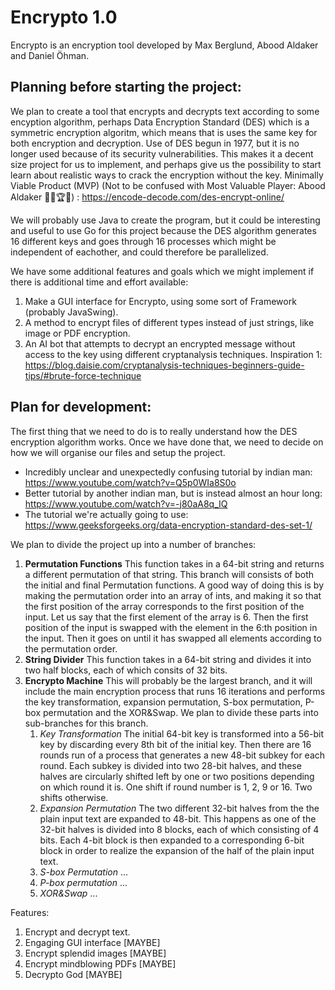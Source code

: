 # Encrypto 1.0
Encrypto is an encryption tool developed by Max Berglund, Abood Aldaker and Daniel Öhman.



Planning before starting the project:
-------------------------------------
We plan to create a tool that encrypts and decrypts text according to some encyption algorithm, perhaps Data Encryption Standard (DES) which is a symmetric encryption algoritm, which means that is uses the same key for both encryption and decryption. Use of DES begun in 1977, but it is no longer used because of its security vulnerabilities. This makes it a decent size project for us to implement, and perhaps give us the possibility to start learn about realistic ways to crack the encryption without the key. Minimally Viable Product (MVP) (Not to be confused with Most Valuable Player: Abood Aldaker 🙇‍♂️🏆👑) : https://encode-decode.com/des-encrypt-online/

We will probably use Java to create the program, but it could be interesting and useful to use Go for this project because the DES algorithm generates 16 different keys and goes through 16 processes which might be independent of eachother, and could therefore be parallelized.

We have some additional features and goals which we might implement if there is additional time and effort available:
1. Make a GUI interface for Encrypto, using some sort of Framework (probably JavaSwing).
2. A method to encrypt files of different types instead of just strings, like image or PDF encryption.
3. An AI bot that attempts to decrypt an encrypted message without access to the key using different cryptanalysis techniques. Inspiration 1: https://blog.daisie.com/cryptanalysis-techniques-beginners-guide-tips/#brute-force-technique 



Plan for development:
---------------------
The first thing that we need to do is to really understand how the DES encryption algorithm works. Once we have done that, we need to decide on how we will organise our files and setup the project. 
- Incredibly unclear and unexpectedly confusing tutorial by indian man: https://www.youtube.com/watch?v=Q5p0WIa8S0o
- Better tutorial by another indian man, but is instead almost an hour long: https://www.youtube.com/watch?v=-j80aA8q_IQ
- The tutorial we're actually going to use: https://www.geeksforgeeks.org/data-encryption-standard-des-set-1/

We plan to divide the project up into a number of branches:

  1. **Permutation Functions** This function takes in a 64-bit string and returns a different permutation of that string. This branch will consists of both the initial and final Permutation functions. A good way of doing this is by making the permutation order into an array of ints, and making it so that the first position of the array corresponds to the first position of the input. Let us say that the first element of the array is 6. Then the first position of the input is swapped with the element in the 6:th position in the input. Then it goes on until it has swapped all elements according to the permutation order.
  2. **String Divider** This function takes in a 64-bit string and divides it into two half blocks, each of which consits of 32 bits.
  3. **Encrypto Machine** This will probably be the largest branch, and it will include the main encryption process that runs 16 iterations and performs the key transformation, expansion permutation, S-box permutation, P-box permutation and the XOR&Swap. We plan to divide these parts into sub-branches for this branch.
      1. *Key Transformation* The initial 64-bit key is transformed into a 56-bit key by discarding every 8th bit of the initial key. Then there are 16 rounds run of a process that generates a new 48-bit subkey for each round. Each subkey is divided into two 28-bit halves, and these halves are circularly shifted left by one or two positions depending on which round it is. One shift if round number is 1, 2, 9 or 16. Two shifts otherwise.
      3. *Expansion Permutation* The two different 32-bit halves from the the plain input text are expanded to 48-bit. This happens as one of the 32-bit halves is divided into 8 blocks, each of which consisting of 4 bits. Each 4-bit block is then expanded to a corresponding 6-bit block in order to realize the expansion of the half of the plain input text.
      4. *S-box Permutation* ...
      5. *P-box permutation* ...
      6. *XOR&Swap* ...

Features:
1. Encrypt and decrypt text.
2. Engaging GUI interface [MAYBE]
3. Encrypt splendid images [MAYBE]
4. Encrypt mindblowing PDFs [MAYBE]
5. Decrypto God [MAYBE]
